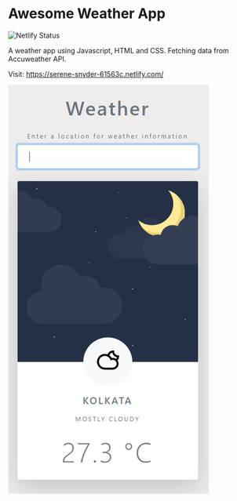 # Awesome Weather App

![Netlify Status](https://api.netlify.com/api/v1/badges/564873c2-1511-444b-b3c5-60a5bd8bb157/deploy-status)

A weather app using Javascript, HTML and CSS.
Fetching data from Accuweather API.

Visit: https://serene-snyder-61563c.netlify.com/

![weather app screenshot](/img/app-screenshot.png)
